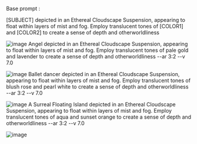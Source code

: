 Base prompt :

[SUBJECT] depicted in an Ethereal Cloudscape Suspension, appearing to float within layers of mist and fog. 
Employ translucent tones of [COLOR1] and [COLOR2] to create a sense of depth and otherworldliness

![image](https://github.com/user-attachments/assets/3613bc3b-d968-4d8d-8b60-4cd8ec7a7854)
Angel depicted in an Ethereal Cloudscape Suspension, appearing to float within layers of mist and fog. Employ translucent tones of pale gold and lavender to create a sense of depth and otherworldliness --ar 3:2 --v 7.0

![image](https://github.com/user-attachments/assets/71aee484-82c2-4483-b3e9-ed95a7e6b0d7)
Ballet dancer depicted in an Ethereal Cloudscape Suspension, appearing to float within layers of mist and fog. Employ translucent tones of blush rose and pearl white to create a sense of depth and otherworldliness --ar 3:2 --v 7.0

![image](https://github.com/user-attachments/assets/4605ef23-8ed9-4c57-8179-2a3253a9d15c)
A Surreal Floating Island depicted in an Ethereal Cloudscape Suspension, appearing to float within layers of mist and fog. Employ translucent tones of aqua and sunset orange to create a sense of depth and otherworldliness --ar 3:2 --v 7.0

![image](https://github.com/user-attachments/assets/775f2286-f027-480b-b895-e58661475677)

